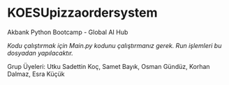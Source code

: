 # KOESUpizzaordersystem
Akbank Python Bootcamp - Global AI Hub

*Kodu çalıştırmak için Main.py kodunu çalıştırmanız gerek. Run işlemleri bu dosyadan yapılacaktır.*  

Grup Üyeleri:
Utku Sadettin Koç,
Samet Bayık,
Osman Gündüz,
Korhan Dalmaz,
Esra Küçük
